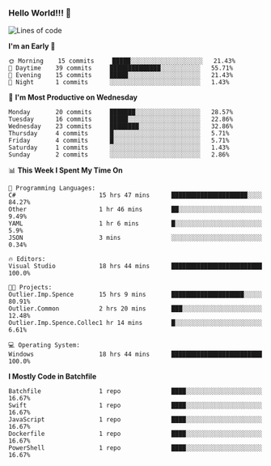 ### Hello World!!! 👋

<!--
**kekotek/kekotek** is a ✨ _special_ ✨ repository because its `README.md` (this file) appears on your GitHub profile.

Here are some ideas to get you started:

- 🔭 I’m currently working on ...
- 🌱 I’m currently learning ...
- 👯 I’m looking to collaborate on ...
- 🤔 I’m looking for help with ...
- 💬 Ask me about ...
- 📫 How to reach me: ...
- 😄 Pronouns: ...
- ⚡ Fun fact: ...
-->

<!--START_SECTION:waka-->
![Lines of code](https://img.shields.io/badge/From%20Hello%20World%20I%27ve%20Written-18753%20lines%20of%20code-blue)

**I'm an Early 🐤** 

```text
🌞 Morning    15 commits     █████░░░░░░░░░░░░░░░░░░░░   21.43% 
🌆 Daytime    39 commits     ██████████████░░░░░░░░░░░   55.71% 
🌃 Evening    15 commits     █████░░░░░░░░░░░░░░░░░░░░   21.43% 
🌙 Night      1 commits      ░░░░░░░░░░░░░░░░░░░░░░░░░   1.43%

```
📅 **I'm Most Productive on Wednesday** 

```text
Monday       20 commits     ███████░░░░░░░░░░░░░░░░░░   28.57% 
Tuesday      16 commits     █████░░░░░░░░░░░░░░░░░░░░   22.86% 
Wednesday    23 commits     ████████░░░░░░░░░░░░░░░░░   32.86% 
Thursday     4 commits      █░░░░░░░░░░░░░░░░░░░░░░░░   5.71% 
Friday       4 commits      █░░░░░░░░░░░░░░░░░░░░░░░░   5.71% 
Saturday     1 commits      ░░░░░░░░░░░░░░░░░░░░░░░░░   1.43% 
Sunday       2 commits      ░░░░░░░░░░░░░░░░░░░░░░░░░   2.86%

```


📊 **This Week I Spent My Time On** 

```text
💬 Programming Languages: 
C#                       15 hrs 47 mins      █████████████████████░░░░   84.27% 
Other                    1 hr 46 mins        ██░░░░░░░░░░░░░░░░░░░░░░░   9.49% 
YAML                     1 hr 6 mins         █░░░░░░░░░░░░░░░░░░░░░░░░   5.9% 
JSON                     3 mins              ░░░░░░░░░░░░░░░░░░░░░░░░░   0.34%

🔥 Editors: 
Visual Studio            18 hrs 44 mins      █████████████████████████   100.0%

🐱‍💻 Projects: 
Outlier.Imp.Spence       15 hrs 9 mins       ████████████████████░░░░░   80.91% 
Outlier.Common           2 hrs 20 mins       ███░░░░░░░░░░░░░░░░░░░░░░   12.48% 
Outlier.Imp.Spence.Collec1 hr 14 mins        █░░░░░░░░░░░░░░░░░░░░░░░░   6.61%

💻 Operating System: 
Windows                  18 hrs 44 mins      █████████████████████████   100.0%

```

**I Mostly Code in Batchfile** 

```text
Batchfile                1 repo              ████░░░░░░░░░░░░░░░░░░░░░   16.67% 
Swift                    1 repo              ████░░░░░░░░░░░░░░░░░░░░░   16.67% 
JavaScript               1 repo              ████░░░░░░░░░░░░░░░░░░░░░   16.67% 
Dockerfile               1 repo              ████░░░░░░░░░░░░░░░░░░░░░   16.67% 
PowerShell               1 repo              ████░░░░░░░░░░░░░░░░░░░░░   16.67%

```



<!--END_SECTION:waka-->
